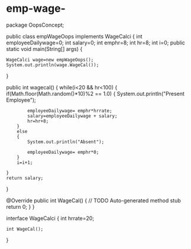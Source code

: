 # emp-wage-
package OopsConcept;

public class empWageOops implements WageCalci {
	int employeeDailywage=0;
	int salary=0;
	int emphr=8;
	int hr=8;
	int i=0;
public static void main(String[] args) {
	
	WageCalci wage=new empWageOops();
	System.out.println(wage.WageCal());
}

public int wagecal() {
	while(i<20 && hr<100)
	{
		if(Math.floor(Math.random()*10)%2 == 1.0)
		{
			System.out.println("Present Employee");
			
			employeeDailywage= emphr*hrrate;
			salary=employeeDailywage + salary;
			hr=hr+8;
		}
		else
		{
			System.out.println("Absent");
			
			employeeDailywage= emphr*0;
		}
		i=i+1;
	
	}
	return salary;
}

@Override
public int WageCal() {
	// TODO Auto-generated method stub
	return 0;
}
}

interface WageCalci {
	int hrrate=20;
	
	int WageCal();
}

